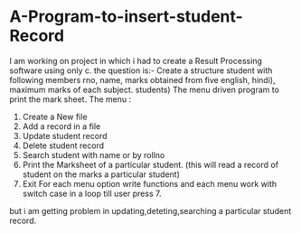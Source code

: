 # A-Program-to-insert-student-Record
I am working on project in which i had to create a Result Processing software using only c. 
the question is:-
Create a structure student with following members rno, name, marks obtained from five
english, hindi), maximum marks of each subject.
students) 
The menu driven program to print the mark sheet.
The menu : 
1. Create a New file 
2. Add a record in a file 
3. Update student record 
4. Delete student record 
5. Search student with name or by rollno
6. Print the Marksheet of a particular student. (this will read a record of student
on the marks a particular student)
7. Exit 
For each menu option write functions and each menu work with switch case in a loop till user press 7.

but i am getting problem in updating,deteting,searching a particular student record.
